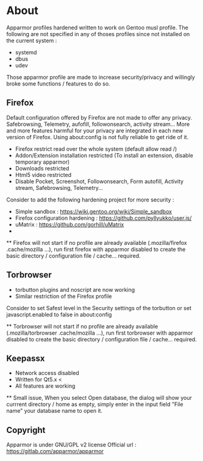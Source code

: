 # About

Apparmor profiles hardened written to work on Gentoo musl profile. The following are not specified in any of thoses profiles since not installed on the current system :

- systemd
- dbus 
- udev

Those apparmor profile are made to increase security/privacy and willingly broke some functions / features to do so. 
 
## Firefox

Default configuration offered by Firefox are not made to offer any privacy. Safebrowsing, Telemetry, aufofill, followonsearch, activity stream... More and more features harmful for your privacy are integrated in each new
version of Firefox.  Using about:config  is not fully reliable to get ride of it.

- Firefox  restrict read over the whole system (default allow read /)
- Addon/Extension installation restricted (To install an extension, disable temporary apparmor)
- Downloads restricted
- Html5 video restricted 
- Disable Pocket, Screenshot, Followonsearch, Form autofill, Activity stream, Safebrowsing, Telemetry...

Consider to add the following hardening project for more security :

- Simple sandbox : https://wiki.gentoo.org/wiki/Simple_sandbox
- Firefox configuration hardening : https://github.com/pyllyukko/user.js/
- uMatrix : https://github.com/gorhill/uMatrix
-

** Firefox will not start if no profile are already available (.mozilla/firefox .cache/mozilla ...), run first firefox with apparmor disabled to create the basic directory / configuration file / cache... required.

## Torbrowser

- torbutton plugins and noscript are now working
- Similar restriction of the Firefox profile

Consider to set Safest level in the Security settings of the torbutton or set javascript.enabled to false in about:config

** Torbrowser will not start if no profile are already available (.mozilla/torbrowser .cache/mozilla ...), run first torbrowser with apparmor disabled to create the basic directory / configuration file / cache... required.

## Keepassx

- Network access disabled 
- Written for Qt5.x <
- All features are working

** Small issue, When you select Open database, the dialog will show your currrent directory / home as empty, simply enter in the input field "File name" your database name to open it.

## Copyright

Apparmor is under GNU/GPL v2 license
Official url : https://gitlab.com/apparmor/apparmor
